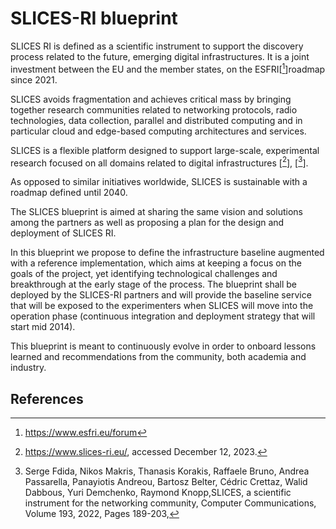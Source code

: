 # SLICES-RI blueprint

SLICES RI is defined as a scientific instrument to support the discovery process 
related to the future, emerging digital infrastructures.
It is a joint investment between the EU and the member states, on the ESFRI[[^refESFRI]]roadmap since 2021.

SLICES avoids fragmentation and achieves critical mass by bringing together research communities related to 
networking protocols, radio technologies, data
collection, parallel and distributed computing and in particular cloud and
edge-based computing architectures and services.

SLICES is a flexible platform designed to support large-scale, experimental
research focused on all domains related to digital infrastructures [[^slices]], [[^slices2]].

As opposed to similar initiatives worldwide, SLICES is sustainable with a roadmap defined until 2040.

The SLICES blueprint is aimed at sharing the same vision and solutions 
among the partners as well as proposing a plan for the design and deployment of SLICES RI.

In this blueprint we propose to define the infrastructure baseline augmented
with a reference implementation, which aims at keeping a focus on the goals of
the project, yet identifying technological challenges and breakthrough at the
early stage of the process. The blueprint shall be deployed by the SLICES-RI partners and 
will provide the baseline service that will be exposed to the experimenters when SLICES will move
into the operation phase (continuous integration and deployment strategy that will start mid 2014).

This blueprint is meant to continuously evolve in order to onboard lessons learned and
recommendations from the community, both academia and industry.

## References
[^refESFRI]: https://www.esfri.eu/forum
[^slices]: https://www.slices-ri.eu/, accessed December 12, 2023.
[^slices2]:Serge Fdida, Nikos Makris, Thanasis Korakis, Raffaele Bruno, Andrea Passarella, Panayiotis Andreou, Bartosz Belter, Cédric Crettaz, Walid Dabbous, Yuri Demchenko, Raymond Knopp,SLICES, a scientific instrument for the networking community, Computer Communications, Volume 193, 2022, Pages 189-203,